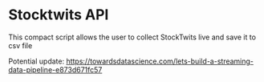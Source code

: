 # Stocktwits API

This compact script allows the user to collect StockTwits live and save it to csv file

Potential update: https://towardsdatascience.com/lets-build-a-streaming-data-pipeline-e873d671fc57
